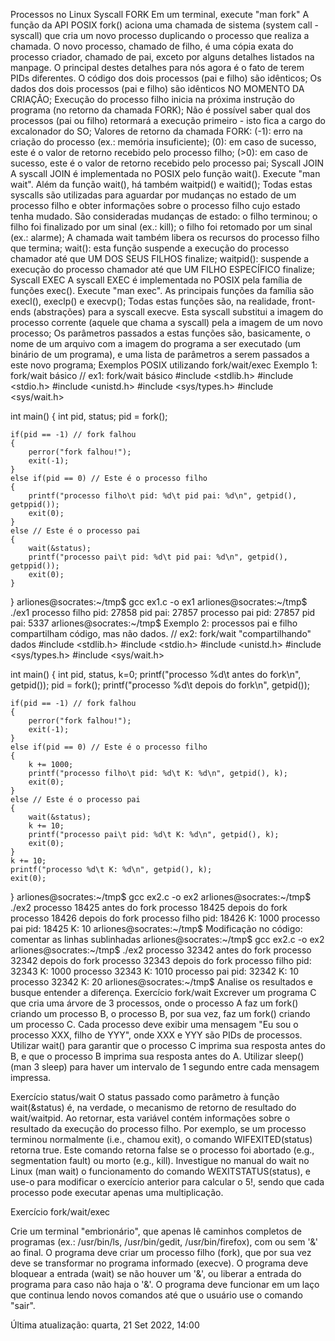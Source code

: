 Processos no Linux
Syscall FORK
Em um terminal, execute "man fork"
A função da API POSIX fork() aciona uma chamada de sistema (system call - syscall) que cria um novo processo duplicando o processo que realiza a chamada. O novo processo, chamado de filho, é uma cópia exata do processo criador, chamado de pai, exceto por alguns detalhes listados na manpage. O principal destes detalhes para nós agora é o fato de terem PIDs diferentes.
O código dos dois processos (pai e filho) são idênticos;
Os dados dos dois processos (pai e filho) são idênticos NO MOMENTO DA CRIAÇÃO;
Execução do processo filho inicia na próxima instrução do programa (no retorno da chamada FORK);
Não é possível saber qual dos processos (pai ou filho) retormará a execução primeiro - isto fica a cargo do excalonador do SO;
Valores de retorno da chamada FORK:
(-1): erro na criação do processo (ex.: memória insuficiente);
(0): em caso de sucesso, este é o valor de retorno recebido pelo processo filho;
(>0): em caso de sucesso, este é o valor de retorno recebido pelo processo pai;
Syscall JOIN
A syscall JOIN é implementada no POSIX pelo função wait(). Execute "man wait".
Além da função wait(), há também waitpid() e waitid();
Todas estas syscalls são utilizadas para aguardar por mudanças no estado de um processo filho e obter informações sobre o processo filho cujo estado tenha mudado. São consideradas mudanças de estado: o filho terminou; o filho foi finalizado por um sinal (ex.: kill); o filho foi retomado por um sinal (ex.: alarme);
A chamada wait também libera os recursos do processo filho que termina;
wait(): esta função suspende a execução do processo chamador até que UM DOS SEUS FILHOS finalize;
waitpid(): suspende a execução do processo chamador até que UM FILHO ESPECÍFICO finalize;
Syscall EXEC
A syscall EXEC é implementada no POSIX pela família de funções exec(). Execute "man exec".
As principais funções da família são execl(), execlp() e execvp();
Todas estas funções são, na realidade, front-ends (abstrações) para a syscall execve. Esta syscall substitui a imagem do processo corrente (aquele que chama a syscall) pela a imagem de um novo processo;
Os parâmetros passados a estas funções são, basicamente, o nome de um arquivo com a imagem do programa a ser executado (um binário de um programa), e uma lista de parâmetros a serem passados a este novo programa;
Exemplos POSIX utilizando fork/wait/exec
Exemplo 1: fork/wait básico
// ex1: fork/wait básico
#include <stdlib.h>
#include <stdio.h>
#include <unistd.h>
#include <sys/types.h>
#include <sys/wait.h>

int main()
{
    int pid, status;
    pid = fork();

    if(pid == -1) // fork falhou
    {
        perror("fork falhou!");
        exit(-1);
    }
    else if(pid == 0) // Este é o processo filho
    {
        printf("processo filho\t pid: %d\t pid pai: %d\n", getpid(), getppid());
        exit(0);
    }
    else // Este é o processo pai
    {
        wait(&status);
        printf("processo pai\t pid: %d\t pid pai: %d\n", getpid(), getppid());
        exit(0);
    }
}
arliones@socrates:~/tmp$ gcc ex1.c -o ex1 
arliones@socrates:~/tmp$ ./ex1 
processo filho	 pid: 27858	 pid pai: 27857
processo pai	 pid: 27857	 pid pai: 5337
arliones@socrates:~/tmp$
Exemplo 2: processos pai e filho compartilham código, mas não dados.
// ex2: fork/wait "compartilhando" dados
#include <stdlib.h>
#include <stdio.h>
#include <unistd.h>
#include <sys/types.h>
#include <sys/wait.h>

int main()
{
    int pid, status, k=0;
    printf("processo %d\t antes do fork\n", getpid());
    pid = fork();
    printf("processo %d\t depois do fork\n", getpid());

    if(pid == -1) // fork falhou
    {
        perror("fork falhou!");
        exit(-1);
    }
    else if(pid == 0) // Este é o processo filho
    {
        k += 1000;
        printf("processo filho\t pid: %d\t K: %d\n", getpid(), k);
        exit(0);
    }
    else // Este é o processo pai
    {
        wait(&status);
        k += 10;
        printf("processo pai\t pid: %d\t K: %d\n", getpid(), k);
        exit(0);
    }
    k += 10;
    printf("processo %d\t K: %d\n", getpid(), k);
    exit(0);
}
arliones@socrates:~/tmp$ gcc ex2.c -o ex2
arliones@socrates:~/tmp$ ./ex2 
processo 18425	 antes do fork
processo 18425	 depois do fork
processo 18426	 depois do fork
processo filho	 pid: 18426	 K: 1000
processo pai	 pid: 18425	 K: 10
arliones@socrates:~/tmp$
Modificação no código: comentar as linhas sublinhadas
arliones@socrates:~/tmp$ gcc ex2.c -o ex2
arliones@socrates:~/tmp$ ./ex2 
processo 32342	 antes do fork
processo 32342	 depois do fork
processo 32343	 depois do fork
processo filho	 pid: 32343	 K: 1000
processo 32343	 K: 1010
processo pai	 pid: 32342	 K: 10
processo 32342	 K: 20
arliones@socrates:~/tmp$
Analise os resultados e busque entender a diferença.
Exercício fork/wait
Excrever um programa C que cria uma árvore de 3 processos, onde o processo A faz um fork() criando um processo B, o processo B, por sua vez, faz um fork() criando um processo C. Cada processo deve exibir uma mensagem "Eu sou o processo XXX, filho de YYY", onde XXX e YYY são PIDs de processos. Utilizar wait() para garantir que o processo C imprima sua resposta antes do B, e que o processo B imprima sua resposta antes do A. Utilizar sleep() (man 3 sleep) para haver um intervalo de 1 segundo entre cada mensagem impressa.

Exercício status/wait
O status passado como parâmetro à função wait(&status) é, na verdade, o mecanismo de retorno de resultado do wait/waitpid. Ao retornar, esta variável contém informações sobre o resultado da execução do processo filho. Por exemplo, se um processo terminou normalmente (i.e., chamou exit), o comando WIFEXITED(status) retorna true. Este comando retorna false se o processo foi abortado (e.g., segmentation fault) ou morto (e.g., kill). Investigue no manual do wait no Linux (man wait) o funcionamento do comando WEXITSTATUS(status), e use-o para modificar o exercício anterior para calcular o 5!, sendo que cada processo pode executar apenas uma multiplicação.

Exercício fork/wait/exec

Crie um terminal "embrionário", que apenas lê caminhos completos de programas (ex.: /usr/bin/ls, /usr/bin/gedit, /usr/bin/firefox), com ou sem '&' ao final. O programa deve criar um processo filho (fork), que por sua vez deve se transformar no programa informado (execve). O programa deve bloquear a entrada (wait) se não houver um '&', ou liberar a entrada do programa para caso não haja o '&'. O programa deve funcionar em um laço que continua lendo novos comandos até que o usuário use o comando "sair".

Última atualização: quarta, 21 Set 2022, 14:00